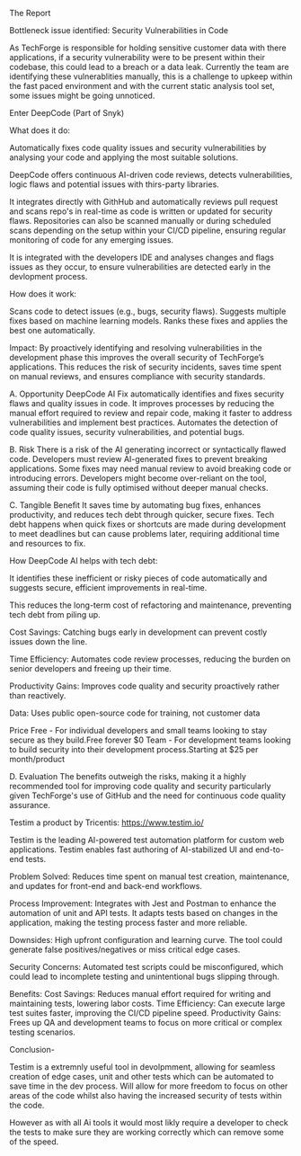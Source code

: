 The Report 

Bottleneck issue identified: Security Vulnerabilities in Code

As TechForge is responsible for holding sensitive customer data with there applications, if a security vulnerability were to be present within their codebase, this could lead to a breach or a data leak. Currently the team are identifying these vulnerablities manually, this is a challenge to upkeep within the fast paced environment and with the current static analysis tool set, some issues might be going unnoticed. 

Enter DeepCode (Part of Snyk)

What does it do:

Automatically fixes code quality issues and security vulnerabilities by analysing your code and applying the most suitable solutions.

DeepCode offers continuous AI-driven code reviews, detects vulnerabilities, logic flaws and potential issues with thirs-party libraries. 

It integrates directly with GithHub and automatically reviews pull request and scans repo's in real-time as code is written or updated for security flaws. Repositories can also be scanned manually or during scheduled scans depending on the setup within your CI/CD pipeline, ensuring regular monitoring of code for any emerging issues.

It is integrated with the developers IDE and analyses changes and flags issues as they occur, to ensure vulnerabilities are detected early in the devlopment process. 

How does it work:

Scans code to detect issues (e.g., bugs, security flaws).
Suggests multiple fixes based on machine learning models.
Ranks these fixes and applies the best one automatically.

Impact:
By proactively identifying and resolving vulnerabilities in the development phase this improves the overall security of TechForge’s applications. This reduces the risk of security incidents, saves time spent on manual reviews, and ensures compliance with security standards.

A. Opportunity
DeepCode AI Fix automatically identifies and fixes security flaws and quality issues in code. It improves processes by reducing the manual effort required to review and repair code, making it faster to address vulnerabilities and implement best practices.
Automates the detection of code quality issues, security vulnerabilities, and potential bugs.

B. Risk
There is a risk of the AI generating incorrect or syntactically flawed code. Developers must review AI-generated fixes to prevent breaking applications.
Some fixes may need manual review to avoid breaking code or introducing errors. 
Developers might become over-reliant on the tool, assuming their code is fully optimised without deeper manual checks.

C. Tangible Benefit
It saves time by automating bug fixes, enhances productivity, and reduces tech debt through quicker, secure fixes.
Tech debt happens when quick fixes or shortcuts are made during development to meet deadlines but can cause problems later, requiring additional time and resources to fix.

How DeepCode AI helps with tech debt:

It identifies these inefficient or risky pieces of code automatically and suggests secure, efficient improvements in real-time.

This reduces the long-term cost of refactoring and maintenance, preventing tech debt from piling up.

Cost Savings: Catching bugs early in development can prevent costly issues down the line.

Time Efficiency: Automates code review processes, reducing the burden on senior developers and freeing up their time.

Productivity Gains: Improves code quality and security proactively rather than reactively.

Data: Uses public open-source code for training, not customer data

Price
Free - For individual developers and small teams looking to stay secure as they build.Free forever $0
Team - For development teams looking to build security into their development process.Starting at $25 per month/product

D. Evaluation
The benefits outweigh the risks, making it a highly recommended tool for improving code quality and security particularly given TechForge's use of GitHub and the need for continuous code quality assurance.

Testim a product by Tricentis: https://www.testim.io/

Testim is the leading AI-powered test automation platform for custom web applications. Testim enables fast authoring of AI-stabilized UI and end-to-end tests.

Problem Solved: 
Reduces time spent on manual test creation, maintenance, and updates for front-end and back-end workflows.

Process Improvement: 
Integrates with Jest and Postman to enhance the automation of unit and API tests. It adapts tests based on changes in the application, making the testing process faster and more reliable.

Downsides: 
High upfront configuration and learning curve. The tool could generate false positives/negatives or miss critical edge cases.

Security Concerns: Automated test scripts could be misconfigured, which could lead to incomplete testing and unintentional bugs slipping through.


Benefits:
Cost Savings: Reduces manual effort required for writing and maintaining tests, lowering labor costs.
Time Efficiency: Can execute large test suites faster, improving the CI/CD pipeline speed.
Productivity Gains: Frees up QA and development teams to focus on more critical or complex testing scenarios.

Conclusion- 

Testim is a extremnly useful tool in devolpmment, allowing for seamless creation of edge cases, unit and other tests which can be automated to save time in the dev process.
Will allow for more freedom to focus on other areas of the code whilst also having the increased security of tests within the code.

However as with all Ai tools it would most likly require a developer to check the tests to make sure they are working correctly which can remove some of the speed.
